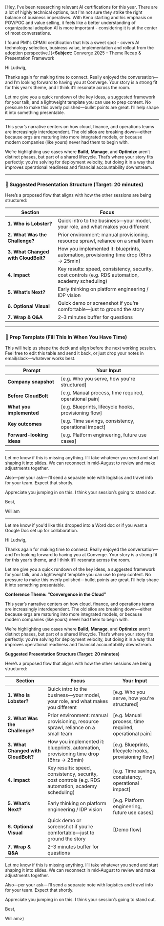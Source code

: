 [Hey, I've been researching relevant AI certifications for this year. There are a lot of highly technical options, but I'm not sure they strike the right balance of business imperatives. With Keno starting and his emphasis on POV/POC and value selling, it feels like a better understanding of organizational adoption AI is more important - considering it is at the center of most conversations. 

I found PMI's CPMAI certification that hits a sweet spot - covers AI technology selection, business value, implementation and rollout from the adoption perspective.](<**Subject:** Converge 2025 – Theme Recap & Presentation Framework

Hi Ludwig,

Thanks again for making time to connect. Really enjoyed the conversation—and I’m looking forward to having you at Converge. Your story is a strong fit for this year’s theme, and I think it’ll resonate across the room.

Let me give you a quick rundown of the key ideas, a suggested framework for your talk, and a lightweight template you can use to prep content. No pressure to make this overly polished—bullet points are great. I’ll help shape it into something presentable.

---

This year’s narrative centers on how cloud, finance, and operations teams are increasingly interdependent. The old silos are breaking down—either because orgs are maturing into more integrated models, or because modern companies (like yours) never had them to begin with.

We’re highlighting use cases where **Build**, **Manage**, and **Optimize** aren’t distinct phases, but part of a shared lifecycle. That’s where your story fits perfectly: you’re solving for deployment velocity, but doing it in a way that improves operational readiness and financial accountability downstream.

---

### 🧭 Suggested Presentation Structure (Target: 20 minutes)

Here’s a proposed flow that aligns with how the other sessions are being structured:

| Section                             | Focus                                                                                              |
| ----------------------------------- | -------------------------------------------------------------------------------------------------- |
| **1. Who is Lobster?**              | Quick intro to the business—your model, your role, and what makes you different                    |
| **2. What Was the Challenge?**      | Prior environment: manual provisioning, resource sprawl, reliance on a small team                  |
| **3. What Changed with CloudBolt?** | How you implemented it: blueprints, automation, provisioning time drop (6hrs → 25min)              |
| **4. Impact**                       | Key results: speed, consistency, security, cost controls (e.g. RDS automation, academy scheduling) |
| **5. What’s Next?**                 | Early thinking on platform engineering / IDP vision                                                |
| **6. Optional Visual**              | Quick demo or screenshot if you’re comfortable—just to ground the story                            |
| **7. Wrap & Q&A**                   | 2–3 minutes buffer for questions                                                                   |

---

### 📝 Prep Template (Fill This In When You Have Time)

This will help us shape the deck and align before the next working session. Feel free to edit this table and send it back, or just drop your notes in email/slack—whatever works best.

| Prompt                    | Your Input                                             |
| ------------------------- | ------------------------------------------------------ |
| **Company snapshot**      | [e.g. Who you serve, how you're structured]            |
| **Before CloudBolt**      | [e.g. Manual process, time required, operational pain] |
| **What you implemented**  | [e.g. Blueprints, lifecycle hooks, provisioning flow]  |
| **Key outcomes**          | [e.g. Time savings, consistency, operational impact]   |
| **Forward-looking ideas** | [e.g. Platform engineering, future use cases]          |

---

Let me know if this is missing anything. I’ll take whatever you send and start shaping it into slides. We can reconnect in mid-August to review and make adjustments together.

Also—per your ask—I’ll send a separate note with logistics and travel info for your team. Expect that shortly.

Appreciate you jumping in on this. I think your session’s going to stand out.

Best,

William

---

Let me know if you'd like this dropped into a Word doc or if you want a Google Doc set up for collaboration.

Hi Ludwig,

Thanks again for making time to connect. Really enjoyed the conversation—and I’m looking forward to having you at Converge. Your story is a strong fit for this year’s theme, and I think it’ll resonate across the room.

Let me give you a quick rundown of the key ideas, a suggested framework for your talk, and a lightweight template you can use to prep content. No pressure to make this overly polished—bullet points are great. I’ll help shape it into something presentable.

**Conference Theme: “Convergence in the Cloud”**

This year’s narrative centers on how cloud, finance, and operations teams are increasingly interdependent. The old silos are breaking down—either because orgs are maturing into more integrated models, or because modern companies (like yours) never had them to begin with.

We’re highlighting use cases where **Build**, **Manage**, and **Optimize** aren’t distinct phases, but part of a shared lifecycle. That’s where your story fits perfectly: you’re solving for deployment velocity, but doing it in a way that improves operational readiness and financial accountability downstream.

**Suggested Presentation Structure (Target: 20 minutes)**

Here’s a proposed flow that aligns with how the other sessions are being structured:

| Section | Focus | Your Input |
| --- | --- | --- |
| **1. Who is Lobster?** | Quick intro to the business—your model, your role, and what makes you different | [e.g. Who you serve, how you're structured] |
| **2. What Was the Challenge?** | Prior environment: manual provisioning, resource sprawl, reliance on a small team | [e.g. Manual process, time required, operational pain] |
| **3. What Changed with CloudBolt?** | How you implemented it: blueprints, automation, provisioning time drop (6hrs → 25min) | [e.g. Blueprints, lifecycle hooks, provisioning flow] |
| **4. Impact** | Key results: speed, consistency, security, cost controls (e.g. RDS automation, academy scheduling) | [e.g. Time savings, consistency, operational impact] |
| **5. What’s Next?** | Early thinking on platform engineering / IDP vision | [e.g. Platform engineering, future use cases] |
| **6. Optional Visual** | Quick demo or screenshot if you’re comfortable—just to ground the story | [Demo flow] |
| **7. Wrap & Q&A** | 2–3 minutes buffer for questions |  |

Let me know if this is missing anything. I’ll take whatever you send and start shaping it into slides. We can reconnect in mid-August to review and make adjustments together.

Also—per your ask—I’ll send a separate note with logistics and travel info for your team. Expect that shortly.

Appreciate you jumping in on this. I think your session’s going to stand out.

Best,

William>)